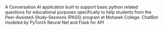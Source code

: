 A Conversation AI application built to support basic python related questions for educational purposes specifically to help students from the Peer-Assisted-Study-Sessions (PASS) program at Mohawk College.
ChatBot modeled by PyTorch Neural Net and Flask for API
